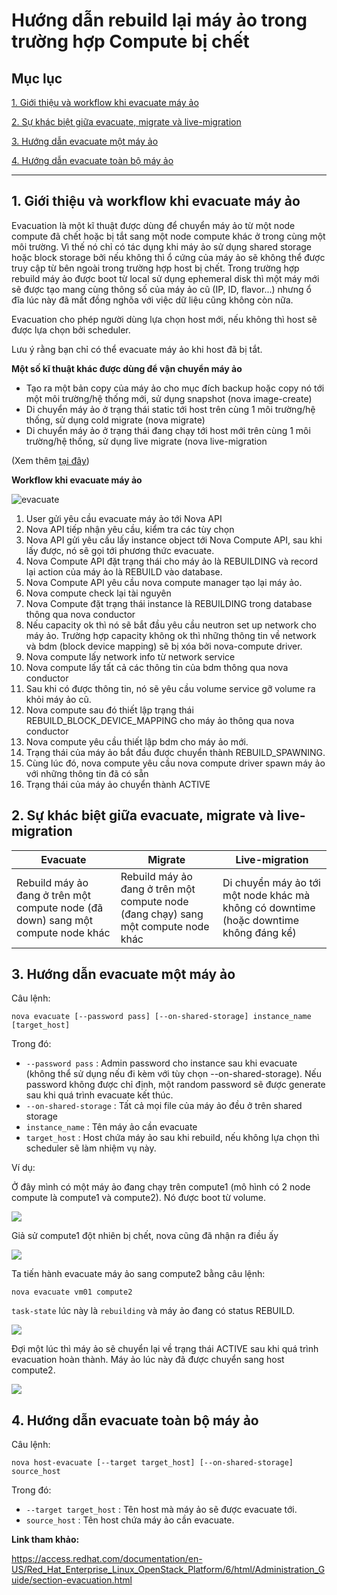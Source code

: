 # Hướng dẫn rebuild lại máy ảo trong trường hợp Compute bị chết

## Mục lục

[1. Giới thiệu và workflow khi evacuate máy ảo](#intro)

[2. Sự khác biệt giữa evacuate, migrate và live-migration](#differ)

[3. Hướng dẫn evacuate một máy ảo](#1)

[4. Hướng dẫn evacuate toàn bộ máy ảo](#all)

----------

<a name="intro"></a>
## 1. Giới thiệu và workflow khi evacuate máy ảo

Evacuation là một kĩ thuật được dùng để chuyển máy ảo từ một node compute đã chết hoặc bị tắt sang một node compute khác ở trong cùng một môi trường. Vì thế nó chỉ có tác dụng khi máy ảo sử dụng shared storage hoặc block storage bởi nếu không thì ổ cứng của máy ảo sẽ không thể được truy cập từ bên ngoài trong trường hợp host bị chết. Trong trường hợp rebuild máy ảo được boot từ local sử dụng ephemeral disk thì một máy mới sẽ được tạo mang cùng thông số của máy ảo cũ (IP, ID, flavor...) nhưng ổ đĩa lúc này đã mất đồng nghõa với việc dữ liệu cũng không còn nữa.

Evacuation cho phép người dùng lựa chọn host mới, nếu không thì host sẽ được lựa chọn bởi scheduler.

Lưu ý rằng bạn chỉ có thể evacuate máy ảo khi host đã bị tắt.

**Một số kĩ thuật khác được dùng để vận chuyển máy ảo**

- Tạo ra một bản copy của máy ảo cho mục đích backup hoặc copy nó tới một môi trường/hệ thống mới, sử dụng snapshot (nova image-create)
- Di chuyển máy ảo ở trạng thái static tới host trên cùng 1 môi trường/hệ thống, sử dụng cold migrate (nova migrate)
- Di chuyển máy ảo ở trạng thái đang chạy tới host mới trên cùng 1 môi trường/hệ thống, sử dụng live migrate (nova live-migration

(Xem thêm [tại đây]())

**Workflow khi evacuate máy ảo**

![evacuate](/meditech-ghichep-openstack/images/evacuate3.png)

1. User gửi yêu cầu evacuate máy ảo tới Nova API
2. Nova API tiếp nhận yêu cầu, kiểm tra các tùy chọn
3. Nova API gửi yêu cầu lấy instance object tới Nova Compute API, sau khi lấy được, nó sẽ gọi tới phương thức evacuate.
4. Nova Compute API đặt trạng thái cho máy ảo là REBUILDING và record lại action của máy ảo là REBUILD vào database.
5. Nova Compute API yêu cầu nova compute manager tạo lại máy ảo.
6. Nova compute check lại tài nguyên
7. Nova Compute đặt trạng thái instance là REBUILDING trong database thông qua nova conductor
8. Nếu capacity ok thì nó sẽ bắt đầu yêu cầu neutron set up network cho máy ảo. Trường hợp capacity không ok thì những thông tin về network và bdm (block device mapping) sẽ bị xóa bởi nova-compute driver.
9. Nova compute lấy network info từ network service
10. Nova compute lấy tất cả các thông tin của bdm thông qua nova conductor
11. Sau khi có được thông tin, nó sẽ yêu cầu volume service gỡ volume ra khỏi máy ảo cũ.
12. Nova compute sau đó thiết lập trạng thái REBUILD_BLOCK_DEVICE_MAPPING cho máy ảo thông qua nova conductor
13. Nova compute yêu cầu thiết lập bdm cho máy ảo mới.
14. Trạng thái của máy ảo bắt đầu được chuyển thành REBUILD_SPAWNING.
15. Cùng lúc đó, nova compute yêu cầu nova compute driver spawn máy ảo với những thông tin đã có sẵn
16. Trạng thái của máy ảo chuyển thành ACTIVE

<a name="differ"></a>
## 2. Sự khác biệt giữa evacuate, migrate và live-migration

| Evacuate | Migrate | Live-migration |
|----------|---------|----------------|
| Rebuild máy ảo đang ở trên một compute node (đã down) sang một compute node khác | Rebuild máy ảo đang ở trên một compute node (đang chạy) sang một compute node khác | Di chuyển máy ảo tới một node khác mà không có downtime (hoặc downtime không đáng kể) |

<a name="1"></a>
## 3. Hướng dẫn evacuate một máy ảo

Câu lệnh:

`nova evacuate [--password pass] [--on-shared-storage] instance_name [target_host]`

Trong đó:

- `--password pass` : Admin password cho instance sau khi evacuate (không thể sử dụng nếu đi kèm với tùy chọn --on-shared-storage). Nếu password không được chỉ định, một random password sẽ được generate sau khi quá trình evacuate kết thúc.
- `--on-shared-storage` : Tất cả mọi file của máy ảo đều ở trên shared storage
- `instance_name` : Tên máy ảo cần evacuate
- `target_host` : Host chứa máy ảo sau khi rebuild, nếu không lựa chọn thì scheduler sẽ làm nhiệm vụ này.

Ví dụ:

Ở đây mình có một máy ảo đang chạy trên compute1 (mô hình có 2 node compute là compute1 và compute2). Nó được boot từ volume.

<img src="../images/evacuate2.png">

Giả sử compute1 đột nhiên bị chết, nova cũng đã nhận ra điều ấy

<img src="../images/evacuate3.png">

Ta tiến hành evacuate máy ảo sang compute2 bằng câu lệnh:

`nova evacuate vm01 compute2`

`task-state` lúc này là `rebuilding` và máy ảo đang có status REBUILD.

<img src="../images/evacuate4.png">

Đợi một lúc thì máy ảo sẽ chuyển lại về trạng thái ACTIVE sau khi quá trình evacuation hoàn thành. Máy ảo lúc này đã được chuyển sang host compute2.

<img src="../images/evacuate5.png">

<a name="all"></a>
## 4. Hướng dẫn evacuate toàn bộ máy ảo

Câu lệnh:

`nova host-evacuate [--target target_host] [--on-shared-storage] source_host`

Trong đó:

- `--target target_host` : Tên host mà máy ảo sẽ được evacuate tới.
- `source_host` : Tên host chứa máy ảo cần evacuate.


**Link tham khảo:**

https://access.redhat.com/documentation/en-US/Red_Hat_Enterprise_Linux_OpenStack_Platform/6/html/Administration_Guide/section-evacuation.html
